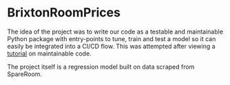 # BrixtonRoomPrices

The idea of the project was to write our code as a testable and maintainable Python package with entry-points to tune, train and test a model so it can easily be integrated into a CI/CD flow. This was attempted after viewing a [tutorial](https://morioh.com/p/d9fffafd5f92) on maintainable code.

The project itself is a regression model built on data scraped from SpareRoom.

